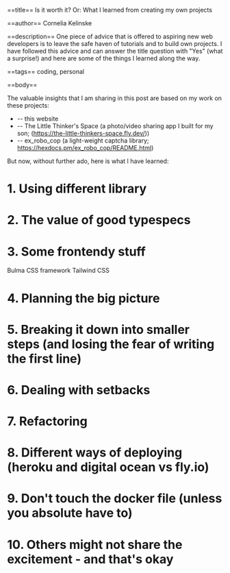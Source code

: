 ==title==
Is it worth it? Or: What I learned from creating my own projects

==author==
Cornelia Kelinske

==description==
One piece of advice that is offered to aspiring new web developers is to leave the safe haven of tutorials and to
build own projects. I have followed this advice and can answer the title question with "Yes" (what a surprise!) and
here are some of the things I learned along the way.


==tags==
coding, personal

==body==


The valuable insights that I am sharing in this post are based on my work on these projects:
  - -- this website 
  - -- The Little Thinker's Space (a photo/video sharing app I built for my son; (https://the-little-thinkers-space.fly.dev/)) 
  - -- ex_robo_cop (a light-weight captcha library; https://hexdocs.pm/ex_robo_cop/README.html)

But now, without further ado, here is what I have learned:

# 1. Using different library


# 2. The value of good typespecs


# 3. Some frontendy stuff 
Bulma CSS framework
Tailwind CSS 

# 4. Planning the big picture


# 5. Breaking it down into smaller steps (and losing the fear of writing the first line)


# 6. Dealing with setbacks


# 7. Refactoring


# 8. Different ways of deploying (heroku and digital ocean vs fly.io)


# 9. Don't touch the docker file (unless you absolute have to)


# 10. Others might not share the excitement - and that's okay